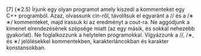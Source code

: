 [7] (∗2.5) Írjunk egy olyan programot amely kiszedi a kommenteket egy C++ programból. Azaz, olvassunk cin-ről,
távolítsuk el egyaránt a // és a /∗ ∗/ kommenteket, majd írassuk ki az eredményt a cout-ra. Ne aggódjunk
a kimenet elrendezésének szépsége miatt (az egy másik, és sokkal nehezebb gyakorlat). Ne foglalkozzunk
a helytelen programokkal. Vigyázzunk a //, /∗, és ∗/ jelölésekkel kommentekben,
karakterláncokban és karakter konstansokban. 
